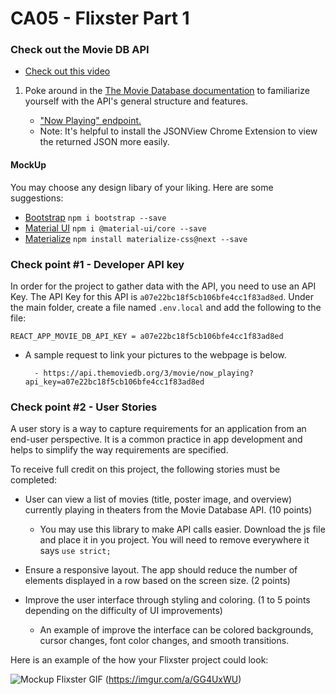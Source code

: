 # CA05 - Flixster Part 1

### Check out the Movie DB API

- [Check out this video](https://youtu.be/Hfoi4N1ES-4?t=243)

1. Poke around in the [The Movie Database documentation](https://developers.themoviedb.org/3/getting-started) to familiarize yourself with the API's general structure and features.

	- ["Now Playing" endpoint.](https://developers.themoviedb.org/3/movies/get-now-playing)
	- Note: It's helpful to install the JSONView Chrome Extension to view the returned JSON more easily.

#### MockUp
You may choose any design libary of your liking. Here are some suggestions:
- [Bootstrap](https://getbootstrap.com/) `npm i bootstrap --save`
- [Material UI](https://material-ui.com) `npm i @material-ui/core --save`
- [Materialize](https://materializecss.com/) `npm install materialize-css@next --save`

### Check point #1 - Developer API key

In order for the project to gather data with the API, you need to use an API Key. The API Key for this API is `a07e22bc18f5cb106bfe4cc1f83ad8ed`. Under the main folder, create a file named `.env.local` and add the following to the file:

`REACT_APP_MOVIE_DB_API_KEY = a07e22bc18f5cb106bfe4cc1f83ad8ed`

* A sample request to link your pictures to the webpage is below. 

        - https://api.themoviedb.org/3/movie/now_playing?api_key=a07e22bc18f5cb106bfe4cc1f83ad8ed


### Check point #2 - User Stories 

A user story is a way to capture requirements for an application from an end-user perspective. It is a common practice in app development and helps to simplify the way requirements are specified.

To receive full credit on this project, the following stories must be completed: 
* User can view a list of movies (title, poster image, and overview) currently playing in theaters from the Movie Database API. (10 points)
  * You may use this library to make API calls easier. Download the js file and place it in you project. You will need to remove everywhere it says `use strict;`


* Ensure a responsive layout. The app should reduce the number of elements displayed in a row based on the screen size. (2 points)


* Improve the user interface through styling and coloring. (1 to 5 points depending on the difficulty of UI improvements)
  * An example of improve the interface can be colored backgrounds, cursor changes, font color changes, and smooth transitions. 

Here is an example of the how your Flixster project could look: 

<img src="https://imgur.com/a/GG4UxWU.gif" alt="Mockup Flixster GIF" /> (https://imgur.com/a/GG4UxWU)
